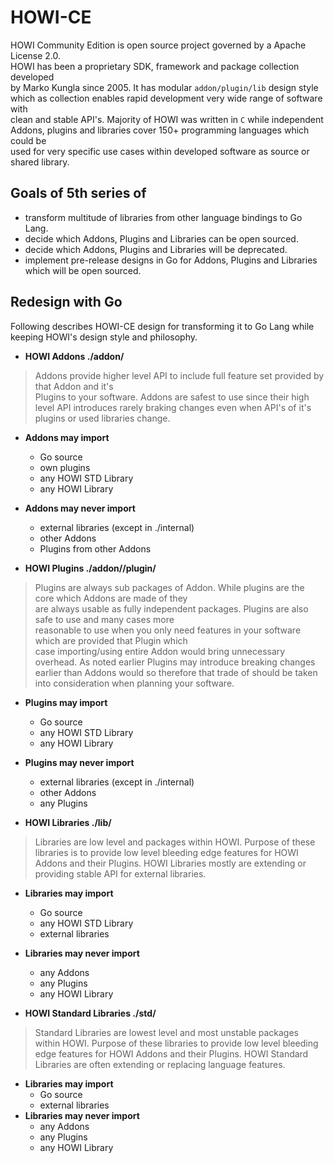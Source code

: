 # HOWI-CE

HOWI Community Edition is open source project governed by a Apache License 2.0.  
HOWI has been a proprietary SDK, framework and package collection developed  
by Marko Kungla since 2005. It has modular `addon/plugin/lib` design style  
which as collection enables rapid development very wide range of software with  
clean and stable API's. Majority of HOWI was written in `C` while independent  
Addons, plugins and libraries cover 150+ programming languages which could be  
used for very specific use cases within developed software as source or shared library.  

## Goals of 5th series of

- transform multitude of libraries from other language bindings to Go Lang.
- decide which Addons, Plugins and Libraries can be open sourced.
- decide which Addons, Plugins and Libraries will be deprecated.
- implement pre-release designs in Go for Addons, Plugins and Libraries which will be open sourced.

## Redesign with Go
Following describes HOWI-CE design for transforming it to Go Lang while keeping
HOWI's design style and philosophy.

- **HOWI Addons ./addon/<addon-name>**  
> Addons provide higher level API to include full feature set provided by that Addon and it's  
> Plugins to your software. Addons are safest to use since their high level API introduces rarely
> braking changes even when API's of it's plugins or used libraries change.

  - **Addons may import**
    - Go source
    - own plugins
    - any HOWI STD Library
    - any HOWI Library
  - **Addons may never import**  
    - external libraries (except in ./internal)
    - other Addons
    - Plugins from other Addons

- **HOWI Plugins ./addon/<addon-name>/plugin/<plugin-name>**  
> Plugins are always sub packages of Addon. While plugins are the core which Addons are made of they  
> are always usable as fully independent packages. Plugins are also safe to use and many cases more  
> reasonable to use when you only need features in your software which are provided that Plugin which  
> case importing/using entire Addon would bring unnecessary overhead. As noted earlier Plugins may
> introduce breaking changes earlier than Addons would so therefore that trade of should be taken  
> into consideration when planning your software.   

  - **Plugins may import**
    - Go source
    - any HOWI STD Library
    - any HOWI Library
  - **Plugins may never import**
    - external libraries (except in ./internal)
    - other Addons
    - any Plugins

- **HOWI Libraries ./lib/<library-name>**  
> Libraries are low level and packages within HOWI. Purpose of these libraries is
> to provide low level bleeding edge features for HOWI Addons and their Plugins.
> HOWI Libraries mostly are extending or providing stable API for external libraries.

  - **Libraries may import**
    - Go source
    - any HOWI STD Library
    - external libraries
  - **Libraries may never import**
    - any Addons
    - any Plugins
    - any HOWI Library

- **HOWI Standard Libraries ./std/<library-name>**  
> Standard Libraries are lowest level and most unstable packages within HOWI. Purpose of these
> libraries to provide low level bleeding edge features for HOWI Addons and their Plugins.
> HOWI Standard Libraries are often extending or replacing language features.

  - **Libraries may import**
    - Go source
    - external libraries
  - **Libraries may never import**
    - any Addons
    - any Plugins
    - any HOWI Library
